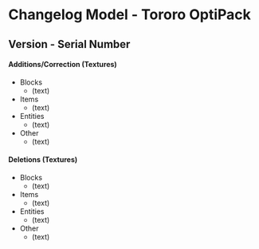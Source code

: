 # Changelog Model - Tororo OptiPack
## Version -  Serial Number

#### Additions/Correction (Textures)
   - Blocks
      - (text)
   - Items
      - (text)
   - Entities
      - (text)
   - Other
      - (text)
#### Deletions (Textures)
   - Blocks
      - (text)
   - Items
      - (text)
   - Entities
      - (text)
   - Other
      - (text)
